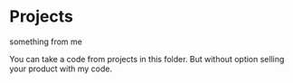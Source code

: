 # Projects
something from me

You can take a code from projects in this folder. But without option selling your product with my code.
